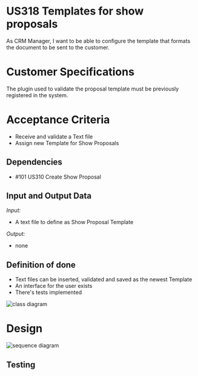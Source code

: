 # US318 Templates for show proposals

As CRM Manager, I want to be able to configure the template that formats the document to be sent to the customer.
# Customer Specifications 
The plugin used to validate the proposal template must be previously registered in the
system.

# Acceptance Criteria
- Receive and validate a Text file
- Assign new Template for Show Proposals

## Dependencies
- #101 US310 Create Show Proposal

## Input and Output Data
*Input:*
- A text file to define as Show Proposal Template

*Output:*
- none


## Definition of done
- Text files can be inserted, validated and saved as the newest Template
- An interface for the user exists
- There's tests implemented


![class diagram](docs/global-artifacts/analysis/US316/316-class-diagram.svg)

# Design
![sequence diagram](svg/sd.svg)

## Testing
